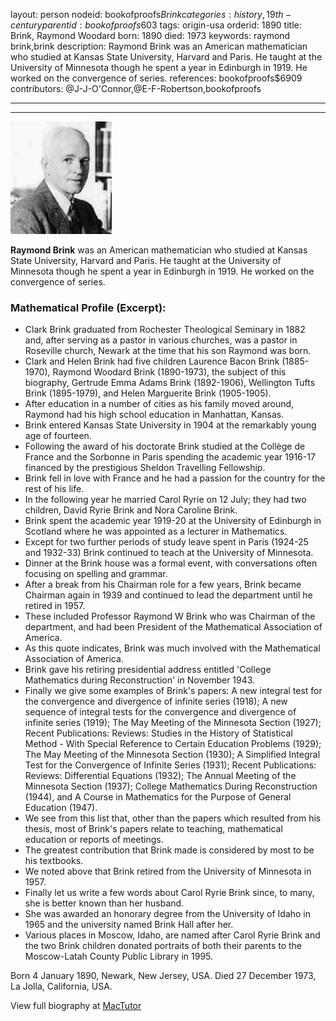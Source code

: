 layout: person
nodeid: bookofproofs$Brink
categories: history,19th-century
parentid: bookofproofs$603
tags: origin-usa
orderid: 1890
title: Brink, Raymond Woodard
born: 1890
died: 1973
keywords: raymond brink,brink
description: Raymond Brink was an American mathematician who studied at Kansas State University, Harvard and Paris. He taught at the University of Minnesota though he spent a year in Edinburgh in 1919. He worked on the convergence of series.
references: bookofproofs$6909
contributors: @J-J-O'Connor,@E-F-Robertson,bookofproofs

---



---

![Brink.jpg](https://github.com/bookofproofs/bookofproofs.github.io/blob/main/_sources/_assets/images/portraits/Brink.jpg?raw=true)

**Raymond Brink** was an American mathematician who studied at Kansas State University, Harvard and Paris. He taught at the University of Minnesota though he spent a year in Edinburgh in 1919. He worked on the convergence of series.

### Mathematical Profile (Excerpt):
* Clark Brink graduated from Rochester Theological Seminary in 1882 and, after serving as a pastor in various churches, was a pastor in Roseville church, Newark at the time that his son Raymond was born.
* Clark and Helen Brink had five children Laurence Bacon Brink (1885-1970), Raymond Woodard Brink (1890-1973), the subject of this biography, Gertrude Emma Adams Brink (1892-1906), Wellington Tufts Brink (1895-1979), and Helen Marguerite Brink (1905-1905).
* After education in a number of cities as his family moved around, Raymond had his high school education in Manhattan, Kansas.
* Brink entered Kansas State University in 1904 at the remarkably young age of fourteen.
* Following the award of his doctorate Brink studied at the Collège de France and the Sorbonne in Paris spending the academic year 1916-17 financed by the prestigious Sheldon Travelling Fellowship.
* Brink fell in love with France and he had a passion for the country for the rest of his life.
* In the following year he married Carol Ryrie on 12 July; they had two children, David Ryrie Brink and Nora Caroline Brink.
* Brink spent the academic year 1919-20 at the University of Edinburgh in Scotland where he was appointed as a lecturer in Mathematics.
* Except for two further periods of study leave spent in Paris (1924-25 and 1932-33) Brink continued to teach at the University of Minnesota.
* Dinner at the Brink house was a formal event, with conversations often focusing on spelling and grammar.
* After a break from his Chairman role for a few years, Brink became Chairman again in 1939 and continued to lead the department until he retired in 1957.
* These included Professor Raymond W Brink who was Chairman of the department, and had been President of the Mathematical Association of America.
* As this quote indicates, Brink was much involved with the Mathematical Association of America.
* Brink gave his retiring presidential address entitled 'College Mathematics during Reconstruction' in November 1943.
* Finally we give some examples of Brink's papers: A new integral test for the convergence and divergence of infinite series (1918); A new sequence of integral tests for the convergence and divergence of infinite series (1919); The May Meeting of the Minnesota Section (1927); Recent Publications: Reviews: Studies in the History of Statistical Method - With Special Reference to Certain Education Problems (1929); The May Meeting of the Minnesota Section (1930); A Simplified Integral Test for the Convergence of Infinite Series (1931); Recent Publications: Reviews: Differential Equations (1932); The Annual Meeting of the Minnesota Section (1937); College Mathematics During Reconstruction (1944), and A Course in Mathematics for the Purpose of General Education (1947).
* We see from this list that, other than the papers which resulted from his thesis, most of Brink's papers relate to teaching, mathematical education or reports of meetings.
* The greatest contribution that Brink made is considered by most to be his textbooks.
* We noted above that Brink retired from the University of Minnesota in 1957.
* Finally let us write a few words about Carol Ryrie Brink since, to many, she is better known than her husband.
* She was awarded an honorary degree from the University of Idaho in 1965 and the university named Brink Hall after her.
* Various places in Moscow, Idaho, are named after Carol Ryrie Brink and the two Brink children donated portraits of both their parents to the Moscow-Latah County Public Library in 1995.

Born 4 January 1890, Newark, New Jersey, USA. Died 27 December 1973, La Jolla, California, USA.

View full biography at [MacTutor](https://mathshistory.st-andrews.ac.uk/Biographies/Brink/)
